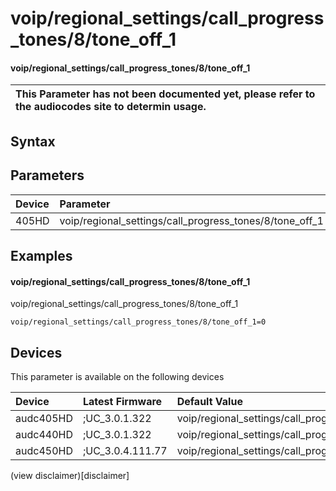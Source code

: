 ﻿---
description: voip/regional_settings/call_progress_tones/8/tone_off_1
search: false
---

# voip/regional_settings/call_progress_tones/8/tone_off_1

#### voip/regional_settings/call_progress_tones/8/tone_off_1


| This Parameter has not been documented yet, please refer to the audiocodes site to determin usage.  | 
| :--- |

## Syntax

## Parameters
|Device|Parameter|value|Description|
|:---|:---|:---|:---|
| 405HD | voip/regional_settings/call_progress_tones/8/tone_off_1 |  |  |

## Examples
#### voip/regional_settings/call_progress_tones/8/tone_off_1

voip/regional_settings/call_progress_tones/8/tone_off_1

```
voip/regional_settings/call_progress_tones/8/tone_off_1=0
```

## Devices
This parameter is available on the following devices

| Device | Latest Firmware | Default Value |
|:---|:---|:---|
| audc405HD | ;UC_3.0.1.322 | voip/regional_settings/call_progress_tones/8/tone_off_1=0 
| audc440HD | ;UC_3.0.1.322 | voip/regional_settings/call_progress_tones/8/tone_off_1=0 
| audc450HD | ;UC_3.0.4.111.77 | voip/regional_settings/call_progress_tones/8/tone_off_1=0 

(view disclaimer)[disclaimer]
